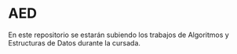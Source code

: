 # AED

En este repositorio se estarán subiendo los trabajos de Algoritmos y Estructuras de Datos durante la cursada.
